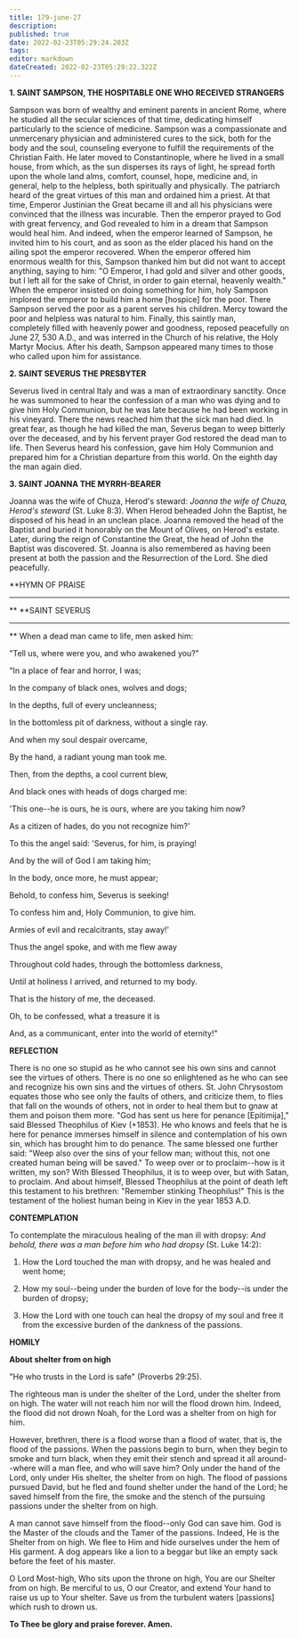 ```yaml
---
title: 179-june-27
description: 
published: true
date: 2022-02-23T05:29:24.203Z
tags: 
editor: markdown
dateCreated: 2022-02-23T05:29:22.322Z
---
```



**1. SAINT SAMPSON, THE HOSPITABLE ONE WHO RECEIVED STRANGERS**

Sampson was born of wealthy and eminent parents in ancient Rome, where he studied all the secular sciences of that time, dedicating himself particularly to the science of medicine. Sampson was a compassionate and unmercenary physician and administered cures to the sick, both for the body and the soul, counseling everyone to fulfill the requirements of the Christian Faith. He later moved to Constantinople, where he lived in a small house, from which, as the sun disperses its rays of light, he spread forth upon the whole land alms, comfort, counsel, hope, medicine and, in general, help to the helpless, both spiritually and physically. The patriarch heard of the great virtues of this man and ordained him a priest. At that time, Emperor Justinian the Great became ill and all his physicians were convinced that the illness was incurable. Then the emperor prayed to God with great fervency, and God revealed to him in a dream that Sampson would heal him. And indeed, when the emperor learned of Sampson, he invited him to his court, and as soon as the elder placed his hand on the ailing spot the emperor recovered. When the emperor offered him enormous wealth for this, Sampson thanked him but did not want to accept anything, saying to him: "O Emperor, I had gold and silver and other goods, but I left all for the sake of Christ, in order to gain eternal, heavenly wealth." When the emperor insisted on doing something for him, holy Sampson implored the emperor to build him a home [hospice] for the poor. There Sampson served the poor as a parent serves his children. Mercy toward the poor and helpless was natural to him. Finally, this saintly man, completely filled with heavenly power and goodness, reposed peacefully on June 27, 530 A.D., and was interred in the Church of his relative, the Holy Martyr Mocius. After his death, Sampson appeared many times to those who called upon him for assistance.

**2. SAINT SEVERUS THE PRESBYTER**

Severus lived in central Italy and was a man of extraordinary sanctity. Once he was summoned to hear the confession of a man who was dying and to give him Holy Communion, but he was late because he had been working in his vineyard. There the news reached him that the sick man had died. In great fear, as though he had killed the man, Severus began to weep bitterly over the deceased, and by his fervent prayer God restored the dead man to life. Then Severus heard his confession, gave him Holy Communion and prepared him for a Christian departure from this world. On the eighth day the man again died.

**3. SAINT JOANNA THE MYRRH-BEARER**

Joanna was the wife of Chuza, Herod's steward: *Joanna the wife of Chuza, Herod's steward* (St. Luke 8:3). When Herod beheaded John the Baptist, he disposed of his head in an unclean place. Joanna removed the head of the Baptist and buried it honorably on the Mount of Olives, on Herod's estate. Later, during the reign of Constantine the Great, the head of John the Baptist was discovered. St. Joanna is also remembered as having been present at both the passion and the Resurrection of the Lord. She died peacefully.


**HYMN OF PRAISE
**** 
**
**SAINT SEVERUS
**** 
**
When a dead man came to life, men asked him:
 

"Tell us, where were you, and who awakened you?"
 

"In a place of fear and horror, I was;
 

In the company of black ones, wolves and dogs;
 

In the depths, full of every uncleanness;
 

In the bottomless pit of darkness, without a single ray.
 

And when my soul despair overcame,
 

By the hand, a radiant young man took me.
 

Then, from the depths, a cool current blew,
 

And black ones with heads of dogs charged me:
 

'This one--he is ours, he is ours, where are you taking him now?
 

As a citizen of hades, do you not recognize him?'
 

To this the angel said: 'Severus, for him, is praying!
 

And by the will of God I am taking him;
 

In the body, once more, he must appear;
 

Behold, to confess him, Severus is seeking!
 

To confess him and, Holy Communion, to give him.
 

Armies of evil and recalcitrants, stay away!'
 

Thus the angel spoke, and with me flew away
 

Throughout cold hades, through the bottomless darkness,
 

Until at holiness I arrived, and returned to my body.
 

That is the history of me, the deceased.
 

Oh, to be confessed, what a treasure it is
 

And, as a communicant, enter into the world of eternity!"
 

**REFLECTION**

There is no one so stupid as he who cannot see his own sins and cannot see the virtues of others. There is no one so enlightened as he who can see and recognize his own sins and the virtues of others. St. John Chrysostom equates those who see only the faults of others, and criticize them, to flies that fall on the wounds of others, not in order to heal them but to gnaw at them and poison them more. "God has sent us here for penance [Epitimija]," said Blessed Theophilus of Kiev (+1853). He who knows and feels that he is here for penance immerses himself in silence and contemplation of his own sin, which has brought him to do penance. The same blessed one further said: "Weep also over the sins of your fellow man; without this, not one created human being will be saved." To weep over or to proclaim--how is it written, my son? With Blessed Theophilus, it is to weep over, but with Satan, to proclaim. And about himself, Blessed Theophilus at the point of death left this testament to his brethren: "Remember stinking Theophilus!" This is the testament of the holiest human being in Kiev in the year 1853 A.D.


**CONTEMPLATION**


To contemplate the miraculous healing of the man ill with dropsy: *And behold, there was a man before him who had dropsy* (St. Luke 14:2):

1.  How the Lord touched the man with dropsy, and he was healed and went home;

1.  How my soul--being under the burden of love for the body--is under the burden of dropsy;

1.  How the Lord with one touch can heal the dropsy of my soul and free it from the excessive burden of the dankness of the passions.


**HOMILY**


**About shelter from on high**

"He who trusts in the Lord is safe" (Proverbs 29:25).

The righteous man is under the shelter of the Lord, under the shelter from on high. The water will not reach him nor will the flood drown him. Indeed, the flood did not drown Noah, for the Lord was a shelter from on high for him.

However, brethren, there is a flood worse than a flood of water, that is, the flood of the passions. When the passions begin to burn, when they begin to smoke and turn black, when they emit their stench and spread it all around--where will a man flee, and who will save him? Only under the hand of the Lord, only under His shelter, the shelter from on high. The flood of passions pursued David, but he fled and found shelter under the hand of the Lord; he saved himself from the fire, the smoke and the stench of the pursuing passions under the shelter from on high.

A man cannot save himself from the flood--only God can save him. God is the Master of the clouds and the Tamer of the passions. Indeed, He is the Shelter from on high. We flee to Him and hide ourselves under the hem of His garment. A dog appears like a lion to a beggar but like an empty sack before the feet of his master.

O Lord Most-high, Who sits upon the throne on high, You are our Shelter from on high. Be merciful to us, O our Creator, and extend Your hand to raise us up to Your shelter. Save us from the turbulent waters [passions] which rush to drown us.

**To Thee be glory and praise forever. Amen.**
